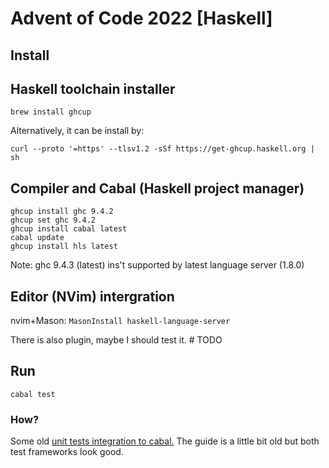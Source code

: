 # Advent of Code 2022 [Haskell]

## Install

## Haskell toolchain installer

`brew install ghcup`

Alternatively, it can be install by:

`curl --proto '=https' --tlsv1.2 -sSf https://get-ghcup.haskell.org | sh`

## Compiler and Cabal (Haskell project manager)

```
ghcup install ghc 9.4.2
ghcup set ghc 9.4.2
ghcup install cabal latest
cabal update
ghcup install hls latest
```

Note: ghc 9.4.3 (latest) ins't supported by latest language server (1.8.0)

## Editor (NVim) intergration

nvim+Mason: `MasonInstall haskell-language-server`

There is also plugin, maybe I should test it. # TODO

## Run

`cabal test`

### How?

Some old [unit tests integration to cabal.](https://github.com/kazu-yamamoto/unit-test-example/blob/master/markdown/en/tutorial.md)
The guide is a little bit old but both test frameworks look good.




